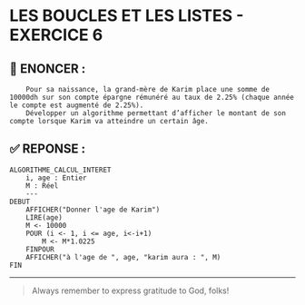 # LES BOUCLES ET LES LISTES - EXERCICE 6

## 🌟 ENONCER :
```
    Pour sa naissance, la grand-mère de Karim place une somme de 10000dh sur son compte épargne rémunéré au taux de 2.25% (chaque année le compte est augmenté de 2.25%).
    Développer un algorithme permettant d’afficher le montant de son compte lorsque Karim va atteindre un certain âge.
```

## ✅ REPONSE :

````
ALGORITHME_CALCUL_INTERET
    i, age : Entier
    M : Réel
    ---
DEBUT
    AFFICHER("Donner l'age de Karim")
    LIRE(age)
    M <- 10000
    POUR (i <- 1, i <= age, i<-i+1)
        M <- M*1.0225
    FINPOUR
    AFFICHER("à l'age de ", age, "karim aura : ", M)
FIN 
````

--- 

> Always remember to express gratitude to God, folks!